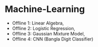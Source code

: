 # Machine-Learning

- Offline 1: Linear Algebra, 
- Offline 2: Logistic Regression,
- Offline 3: Gaussian Mixture Model,
- Offline 4: CNN (Bangla Digit Classifier)
